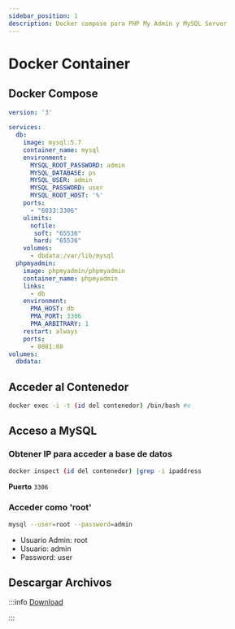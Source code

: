 ```yaml
---
sidebar_position: 1
description: Docker compose para PHP My Admin y MySQL Server
---
```


# Docker Container

## Docker Compose
```yaml showLineNumbers
version: '3'
 
services:
  db:
    image: mysql:5.7
    container_name: mysql
    environment:
      MYSQL_ROOT_PASSWORD: admin
      MYSQL_DATABASE: ps
      MYSQL_USER: admin
      MYSQL_PASSWORD: user
      MYSQL_ROOT_HOST: '%'
    ports:
      - "6033:3306"
    ulimits:
      nofile:
       soft: "65536"
       hard: "65536"
    volumes:
      - dbdata:/var/lib/mysql
  phpmyadmin:
    image: phpmyadmin/phpmyadmin
    container_name: phpmyadmin
    links:
      - db
    environment:
      PMA_HOST: db
      PMA_PORT: 3306
      PMA_ARBITRARY: 1
    restart: always
    ports:
      - 8081:80
volumes:
  dbdata:
```


## Acceder al Contenedor
```bash showLineNumbers title="Terminal" 
docker exec -i -t (id del contenedor) /bin/bash #o
```

## Acceso a MySQL
### Obtener IP para acceder a base de datos
```bash showLineNumbers title="Terminal" 
docker inspect (id del contenedor) |grep -i ipaddress
```
**Puerto** `3306`

### Acceder como 'root'
```bash showLineNumbers title="Terminal" 
mysql --user=root --password=admin
```

- Usuario Admin: root
- Usuario: admin
- Password: user


## Descargar Archivos
:::info
[Download](./mysql-docker.zip)

:::